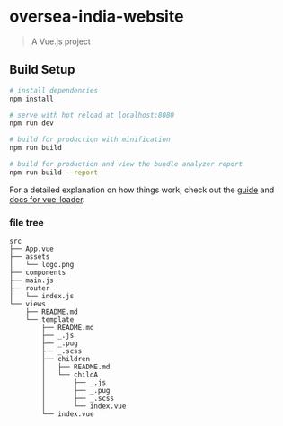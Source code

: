 # oversea-india-website

> A Vue.js project

## Build Setup

``` bash
# install dependencies
npm install

# serve with hot reload at localhost:8080
npm run dev

# build for production with minification
npm run build

# build for production and view the bundle analyzer report
npm run build --report
```

For a detailed explanation on how things work, check out the [guide](http://vuejs-templates.github.io/webpack/) and [docs for vue-loader](http://vuejs.github.io/vue-loader).

### file tree

```
src
├── App.vue
├── assets
│   └── logo.png
├── components
├── main.js
├── router
│   └── index.js
└── views
    ├── README.md
    └── template
        ├── README.md
        ├── _.js
        ├── _.pug
        ├── _.scss
        ├── children
        │   ├── README.md
        │   └── childA
        │       ├── _.js
        │       ├── _.pug
        │       ├── _.scss
        │       └── index.vue
        └── index.vue
```
